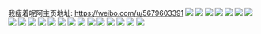 我瘦着呢阿主页地址: https://weibo.com/u/5679603391 
![](https://wx4.sinaimg.cn/mw2000/006cn2ijgy1h8e0xwzm5ij30n01dsql9.jpg) 
![](https://wx4.sinaimg.cn/mw2000/006cn2ijgy1h8e0y7lpc9j31400u0n56.jpg) 
![](https://wx4.sinaimg.cn/mw2000/006cn2ijgy1h8e0xxyd8zj32ps1j0e81.jpg) 
![](https://wx4.sinaimg.cn/mw2000/006cn2ijgy1h8e0xys4p1j31o0190hdt.jpg) 
![](https://wx4.sinaimg.cn/mw2000/006cn2ijgy1h8e0y1tmx8j30xc45te82.jpg) 
![](https://wx4.sinaimg.cn/mw2000/006cn2ijgy1h8e0y4rlfcj30yq37kkjl.jpg) 
![](https://wx4.sinaimg.cn/mw2000/006cn2ijgy1h8e0y6v6hcj30yq37kqv5.jpg) 
![](https://wx4.sinaimg.cn/mw2000/006cn2ijgy1h8e0y9uqw1j31wm2rinpd.jpg) 
![](https://wx4.sinaimg.cn/mw2000/006cn2ijgy1h8e0yeetzmj31sc2ds1l0.jpg) 
![](https://wx4.sinaimg.cn/mw2000/006cn2ijgy1h8e0xvqrinj31c11kgqv5.jpg) 
![](https://wx4.sinaimg.cn/mw2000/006cn2ijgy1h7t99m4dnzj32ai1j01i2.jpg) 
![](https://wx4.sinaimg.cn/mw2000/006cn2ijgy1h7t99puwhvj32c0340u0z.jpg) 
![](https://wx4.sinaimg.cn/mw2000/006cn2ijgy1h7t99rfc3qj30zk1beww6.jpg) 
![](https://wx4.sinaimg.cn/mw2000/006cn2ijgy1h7t99lgm19j31mc17q1dr.jpg) 
![](https://wx4.sinaimg.cn/mw2000/006cn2ijgy1h7t99t7586j32c03401kz.jpg) 
![](https://wx4.sinaimg.cn/mw2000/006cn2ijgy1h7t99u62uaj317q1mc4jn.jpg) 
![](https://wx4.sinaimg.cn/mw2000/006cn2ijgy1h7t99ye3qrj32c03404qr.jpg) 
![](https://wx4.sinaimg.cn/mw2000/006cn2ijgy1h7t9a3dt8sj32802yox6q.jpg) 
![](https://wx4.sinaimg.cn/mw2000/006cn2ijgy1h7t9a8lj53j32c03407wj.jpg) 
![](https://wx4.sinaimg.cn/mw2000/006cn2ijly1h18cc6iy91j30lw0t7dhi.jpg) 
![](https://wx4.sinaimg.cn/mw2000/006cn2ijly1h18cc6ppozj30lw0t7wge.jpg) 

